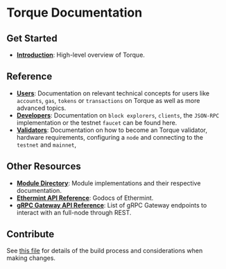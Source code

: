 <!--
layout: home
title: Torque Documentation
description: Torque is a scalable and interoperable Ethereum, built on Proof-of-Stake with fast-finality.
sections:
  - title: Introduction
    desc: Read a high-level overview of Torque and its architecture.
    url: /about/intro/overview
    icon: ethereum-intro
  - title: Basics
    desc: Start with the basic concepts of Torque, like accounts and transactions.
    url: /users/basics/transactions
    icon: basics
stack:
  - title: Cosmos SDK
    desc: The SDK is the world’s most popular framework for building application-specific blockchains.
    color: "#5064FB"
    label: sdk
    url: http://docs.cosmos.network
  - title: Ethereum
    desc: Ethereum is a global, open-source platform for decentralized applications.
    color: "#1A1F36"
    label: ethereum-black
    url: https://eth.wiki
  - title: Tendermint Core
    desc: The leading BFT engine for building blockchains, powering Torque.
    color: "#00BB00"
    label: core
    url: http://docs.tendermint.com
footer:
  newsletter: false
aside: false
-->

# Torque Documentation

## Get Started

- **[Introduction](./about/intro/overview.md)**: High-level overview of Torque.

## Reference

- **[Users](./users/)**: Documentation on relevant technical concepts for users like `accounts`, `gas`, `tokens` or `transactions` on Torque as well as more advanced topics.
- **[Developers](./developers/)**: Documentation on `block explorers`, `clients`, the `JSON-RPC` implementation or the testnet `faucet` can be found here.
- **[Validators](./validators/)**: Documentation on how to become an Torque validator, hardware requirements, configuring a `node` and connecting to the `testnet` and `mainnet`,

## Other Resources

- **[Module Directory](../x/)**: Module implementations and their respective documentation.
- **[Ethermint API Reference](https://godoc.org/github.com/tharsis/ethermint)**: Godocs of Ethermint.
- **[gRPC Gateway API Reference](https://api.torque.dev/)**: List of gRPC Gateway endpoints to interact with an full-node through REST.

## Contribute

See [this file](https://github.com/olegtropinin/torque/blob/main/docs/DOCS_README.md) for details of the build process and considerations when making changes.
